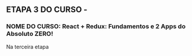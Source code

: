 ## ETAPA 3 DO CURSO - 

### NOME DO CURSO: React + Redux: Fundamentos e 2 Apps do Absoluto ZERO!


Na terceira etapa 
